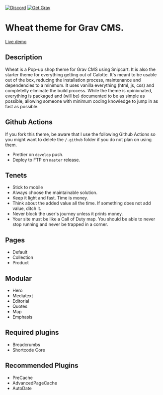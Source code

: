 [![Discord](https://img.shields.io/discord/501836936584101899.svg?logo=discord&colorB=728ADA&label=Discord%20Chat)](https://chat.getgrav.org)
[![Get Grav](https://img.shields.io/badge/get-grav-blueviolet)](https://getgrav.org/downloads)
# Wheat theme for Grav CMS.

[Live demo](https://getwheat.ca/)

## Description
Wheat is a Pop-up shop theme for Grav CMS using Snipcart. It is also the starter theme for everything getting out of Calotte. It's meant to be usable out of the box, reducing the installation process, maintenance and dependencies to a minimum. It uses vanilla everything (html, js, css) and completelly eliminate the build process. While the theme is opinionated, everything is packaged and (will be) documented to be as simple as possible, allowing someone with minimum coding knowledge to jump in as fast as possible.

## Github Actions
If you fork this theme, be aware that I use the following Github Actions so you might want to delete the `/.github` folder if you do not plan on using them.
- Prettier on `develop` push.
- Deploy to FTP on `master` release.

## Tenets
- Stick to mobile
- Always choose the maintainable solution. 
- Keep it light and fast. Time is money.
- Think about the added value all the time. If something does not add value, ditch it.
- Never block the user's journey unless it prints money.
- Your site must be like a Call of Duty map. You should be able to never stop running and never be trapped in a corner.

## Pages
- Default
- Collection
- Product

## Modular
- Hero
- Mediatext
- Editorial
- Quotes
- Map
- Emphasis

## Required plugins
- Breadcrumbs
- Shortcode Core

## Recommended Plugins
- PreCache
- AdvancedPageCache
- AutoDate
